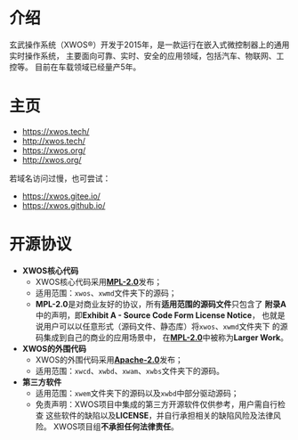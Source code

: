 
# 介绍

玄武操作系统（XWOS®）开发于2015年，是一款运行在嵌入式微控制器上的通用实时操作系统，
主要面向可靠、实时、安全的应用领域，包括汽车、物联网、工控等。
目前在车载领域已经量产5年。


# 主页

+   <https://xwos.tech/>
+   <http://xwos.tech/>
+   <https://xwos.org/>
+   <http://xwos.org/>

若域名访问过慢，也可尝试：

+   <https://xwos.gitee.io/>
+   <https://xwos.github.io/>


# 开源协议

+   **XWOS核心代码**
    -   XWOS核心代码采用[**MPL-2.0**](http://mozilla.org/MPL/2.0/)发布；
    -   适用范围：```xwos```、```xwmd```文件夹下的源码；
    -   **MPL-2.0**是对商业友好的协议，所有**适用范围的源码文件**只包含了
        **附录A**中的声明，即**Exhibit A - Source Code Form License Notice**，
        也就是说用户可以以任意形式（源码文件、静态库）将```xwos```、```xwmd```文件夹下
        的源码集成到自己的商业的应用场景中，
        在[**MPL-2.0**](http://mozilla.org/MPL/2.0/)中被称为**Larger Work**。
+   **XWOS的外围代码**
    -   XWOS的外围代码采用[**Apache-2.0**](http://www.apache.org/licenses/LICENSE-2.0)发布；
    -   适用范围：```xwcd```、```xwbd```、```xwam```、```xwbs```文件夹下的源码。
+   **第三方软件**
    -   适用范围：```xwem```文件夹下的源码以及```xwbd```中部分驱动源码；
    -   免责声明：XWOS项目中集成的第三方开源软件仅供参考，用户需自行检查
        这些软件的缺陷以及**LICENSE**，并自行承担相关的缺陷风险及法律风险。
        XWOS项目组**不承担任何法律责任**。
